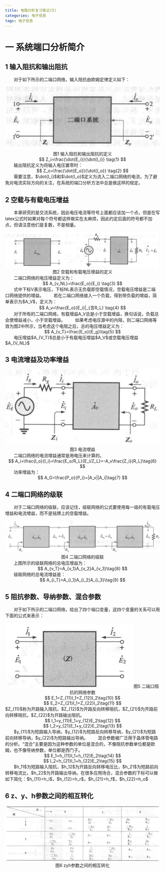 ```yaml
---
title: 电路分析复习笔记(5)
categories: 电子信息  
tags: 电子信息 
---
```


# 一 系统端口分析简介

## 1 输入阻抗和输出阻抗
　　对于如下所示的二端口网络，输入阻抗由欧姆定律定义如下：
<div align=center><img src="/public/image/电路分析复习笔记/输入阻抗和输出阻抗的定义.jpg"/>图1 输入阻抗和输出阻抗的定义</div>
<div><center>
$$ 
Z_i=\frac{\dot{E_i}}{\dot{I_i}} \tag{1} 
$$
</center></div>
　　输出阻抗定义为将输入电压置零时：
<div><center>
$$ 
Z_o=\frac{\dot{E_o}}{\dot{I_o}} \tag{2} 
$$
</center></div>
　　需要注意，$\dot{I_i}$和$\dot{I_o}$定义为流入二端口网络的电流，为了避免对电流实际方向的关注，在系统的端口分析方法中总是做这样的规定。

## 2 空载与有载电压增益
　　本章研究的是交流系统，因此电压电流等符号上面都应该加一个点，但是在写latex公式时如果对每个符号都这样做实在太麻烦，因此约定后面的符号都不加点，但请注意他们是复数，不是相量。
<div align=center><img src="/public/image/电路分析复习笔记/空载和有载电压增益的定义.jpg"/>图2 空载和有载电压增益的定义</div>
　　二端口网络的电压增益定义为：
<div><center>
$$ 
A_{v_NL}=\frac{E_o}{E_i} \tag{3} 
$$
</center></div>
　　式中下标V表示电压，下标NL表示无负载即空载情况，空载电压增益是二端口网络提供的增益。  
　　若在二端口网络接入一个负载，得到带负载的增益，简单表示为$A_V$，定义为：
<div><center>
$$ 
A_v=\frac{E_o}{E_i}|_{含R_L} \tag{4} 
$$
</center></div>
　　对于所有的二端口网络，有载增益A_V总是小于空载增益，换句话说，负载总会使增益减小，小于空载增益。  
　　如果考虑电压源中的内阻，则二端口网络等效为图2中所示，当考虑这个电阻之后，总的电压增益定义为：
<div><center>
$$ 
A_{v_T}=\frac{E_o}{E_g}\tag{5} 
$$
</center></div>
　　电压增益$A_{V_T}$总是小于有载电压增益$A_V$或空载电压增益$A_{V_NL}$

## 3 电流增益及功率增益
<div align=center><img src="/public/image/电路分析复习笔记/电流增益.jpg"/>图3 电流增益</div>
　　二端口网络的电流增益通常是用电压来计算的。
<div><center>
$$ 
A_i=\frac{I_o}{I_i}=\frac{E_o/R_L}{E_i/Z_L}=-A_v\frac{Z_i}{R_L}\tag{6} 
$$
</center></div>
　　功率增益为：
<div><center>
$$ 
A_G=\frac{P_o}{P_i}=|A_v||A_i|\tag{7} 
$$
</center></div>

## 4 二端口网络的级联
　　对于二端口网络的级联，应该记住，级联网络的公式要使用每一级的有载电压增益和电流增益，而不是铭牌上的空载增益。
<div align=center><img src="/public/image/电路分析复习笔记/二端口网络的级联.jpg"/>图4 二端口网络的级联</div>
　　上图所示的级联网络的总电压增益为：
<div><center>
$$ 
A_{v_T}=A_{v_1}A_{v_2}A_{v_3}\tag{8} 
$$
</center></div>
　　级联网络的总电流增益是：
<div><center>
$$ 
A_{i_T}=A_{i_1}A_{i_2}A_{i_3}\tag{9} 
$$
</center></div>

## 5 阻抗参数、导纳参数、混合参数
　　对于如下所示的二端口网络，给出了四个端口变量，这四个变量的关系可以用下面的公式来表示：
<div align=center><img src="/public/image/电路分析复习笔记/二端口阻抗的网络参数.jpg"/>图5 二端口阻抗的网络参数</div>
<div><center>
$$ 
E_1=Z_{11}I_1+Z_{12}I_2\tag{10} 
$$
</center></div>
<div><center>
$$ 
E_2=Z_{21}I_1+Z_{22}I_2\tag{11} 
$$
</center></div>
$Z_{11}$称为开路输入阻抗，$Z_{12}$为开路反向转移阻抗，$Z_{21}$为开路前向转移阻抗，$Z_{22}$为开路输出阻抗。
<div><center>
$$ 
I_1=y_{11}E_1+y_{12}E_2\tag{12} 
$$
</center></div>
<div><center>
$$ 
I_2=y_{21}E_1+y_{22}E_2\tag{13} 
$$
</center></div>
　　$y_{11}$为短路输入导纳，$y_{12}$为短路反向转移导纳，$y_{21}$为短路前向转移导纳，$y_{22}$为短路输出导纳。  
　　混合参数被广泛用于晶体管电路的分析。“混合”主要是因为这种参数的单位是混合的，不像阻抗参数单位都是欧姆，也不像导纳参数，单位都是西门子。
<div><center>
$$ 
E_1=h_{11}I_1+h_{12}E_2\tag{14} 
$$
</center></div>
<div><center>
$$ 
I_2=h_{21}I_1+h_{22}E_2\tag{15} 
$$
</center></div>
　　$h_11$为短路输入阻抗，$h_12$为开路反向转移电压比，$h_21$为短路前向转移电流比，$h_22$为开路输出导纳。在很多应用场合，混合参数的下标可以做如下简化：$h_{11}=h_i$，$h_{12}=h_r$，$h_{21}=h_f$，$h_{22}=h_o$

## 6 z、y、h参数之间的相互转化
<div align=center><img src="/public/image/电路分析复习笔记/zyh参数之间的相互转化.jpg"/>图6 zyh参数之间的相互转化</div>
